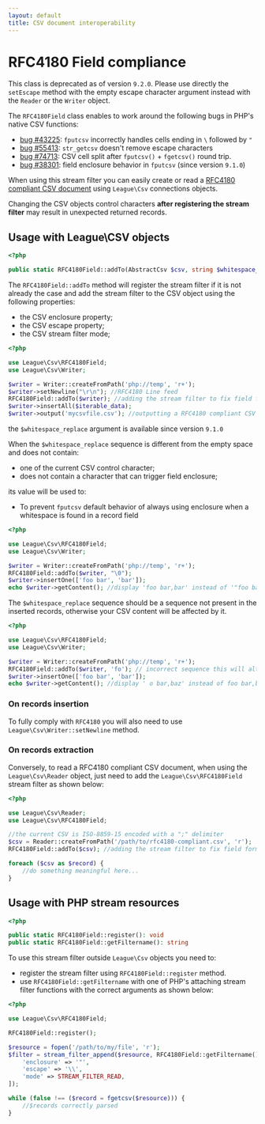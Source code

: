 ```yaml
---
layout: default
title: CSV document interoperability
---
```


# RFC4180 Field compliance

<p class="message-warning">This class is deprecated as of version <code>9.2.0</code>. Please use directly the <code>setEscape</code> method with the empty escape character argument instead with the <code>Reader</code> or the <code>Writer</code> object.</p>

The `RFC4180Field` class enables to work around the following bugs in PHP's native CSV functions:

- [bug #43225](https://bugs.php.net/bug.php?id=43225): `fputcsv` incorrectly handles cells ending in `\` followed by `"`
- [bug #55413](https://bugs.php.net/bug.php?id=55413): `str_getcsv` doesn't remove escape characters
- [bug #74713](https://bugs.php.net/bug.php?id=74713): CSV cell split after `fputcsv()` + `fgetcsv()` round trip.
- [bug #38301](https://bugs.php.net/bug.php?id=38301): field enclosure behavior in `fputcsv` (since version `9.1.0`)

When using this stream filter you can easily create or read a [RFC4180 compliant CSV document](https://tools.ietf.org/html/rfc4180#section-2) using `League\Csv` connections objects.

<p class="message-warning">Changing the CSV objects control characters <strong>after registering the stream filter</strong> may result in unexpected returned records.</p>

## Usage with League\CSV objects

~~~php
<?php

public static RFC4180Field::addTo(AbstractCsv $csv, string $whitespace_replace = ''): AbstractCsv
~~~

The `RFC4180Field::addTo` method will register the stream filter if it is not already the case and add the stream filter to the CSV object using the following properties:

- the CSV enclosure property;
- the CSV escape property;
- the CSV stream filter mode;

~~~php
<?php

use League\Csv\RFC4180Field;
use League\Csv\Writer;

$writer = Writer::createFromPath('php://temp', 'r+');
$writer->setNewline("\r\n"); //RFC4180 Line feed
RFC4180Field::addTo($writer); //adding the stream filter to fix field formatting
$writer->insertAll($iterable_data);
$writer->output('mycsvfile.csv'); //outputting a RFC4180 compliant CSV Document
~~~

<p class="message-notice">the <code>$whitespace_replace</code> argument is available since version <code>9.1.0</code></p>

When the `$whitespace_replace` sequence is different from the empty space and does not contain:

- one of the current CSV control character;
- does not contain a character that can trigger field enclosure;

its value will be used to:

- To prevent `fputcsv` default behavior of always using enclosure when a whitespace is found in a record field

~~~php
<?php

use League\Csv\RFC4180Field;
use League\Csv\Writer;

$writer = Writer::createFromPath('php://temp', 'r+');
RFC4180Field::addTo($writer, "\0");
$writer->insertOne(['foo bar', 'bar']);
echo $writer->getContent(); //display 'foo bar,bar' instead of '"foo bar",bar'
~~~

<p class="message-warning">The <code>$whitespace_replace</code> sequence should be a sequence not present in the inserted records, otherwise your CSV content will be affected by it.</p>

~~~php
<?php

use League\Csv\RFC4180Field;
use League\Csv\Writer;

$writer = Writer::createFromPath('php://temp', 'r+');
RFC4180Field::addTo($writer, 'fo'); // incorrect sequence this will alter your CSV
$writer->insertOne(['foo bar', 'bar']);
echo $writer->getContent(); //display ' o bar,baz' instead of foo bar,baz
~~~

### On records insertion

<p class="message-info">To fully comply with <code>RFC4180</code> you will also need to use <code>League\Csv\Writer::setNewline</code> method.</p>


### On records extraction


Conversely, to read a RFC4180 compliant CSV document, when using the `League\Csv\Reader` object, just need to add the `League\Csv\RFC4180Field` stream filter as shown below:

~~~php
<?php

use League\Csv\Reader;
use League\Csv\RFC4180Field;

//the current CSV is ISO-8859-15 encoded with a ";" delimiter
$csv = Reader::createFromPath('/path/to/rfc4180-compliant.csv', 'r');
RFC4180Field::addTo($csv); //adding the stream filter to fix field formatting

foreach ($csv as $record) {
    //do something meaningful here...
}
~~~

## Usage with PHP stream resources

~~~php
<?php

public static RFC4180Field::register(): void
public static RFC4180Field::getFiltername(): string
~~~

To use this stream filter outside `League\Csv` objects you need to:

- register the stream filter using `RFC4180Field::register` method.
- use `RFC4180Field::getFiltername` with one of PHP's attaching stream filter functions with the correct arguments as shown below:

~~~php
<?php

use League\Csv\RFC4180Field;

RFC4180Field::register();

$resource = fopen('/path/to/my/file', 'r');
$filter = stream_filter_append($resource, RFC4180Field::getFiltername(), STREAM_FILTER_READ, [
    'enclosure' => '"',
    'escape' => '\\',
    'mode' => STREAM_FILTER_READ,
]);

while (false !== ($record = fgetcsv($resource))) {
    //$records correctly parsed
}
~~~
